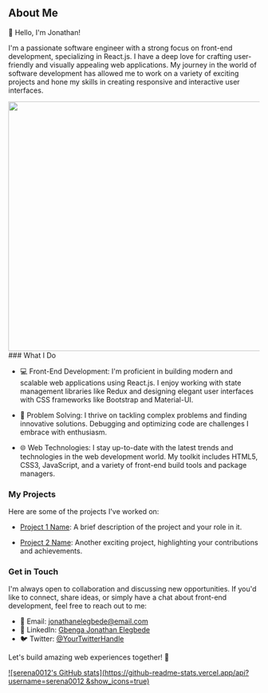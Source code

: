 ## About Me 

👋 Hello, I'm Jonathan!

I'm a passionate software engineer with a strong focus on front-end development, specializing in React.js. I have a deep love for crafting user-friendly and visually appealing web applications. My journey in the world of software development has allowed me to work on a variety of exciting projects and hone my skills in creating responsive and interactive user interfaces.

<img src="https://user-images.githubusercontent.com/111250548/196680278-ec6e9326-e09c-4c6b-90e7-ed99855c61bb.jpg" align="center" width="1000" height="500">
### What I Do

- 💻 Front-End Development: I'm proficient in building modern and scalable web applications using React.js. I enjoy working with state management libraries like Redux and designing elegant user interfaces with CSS frameworks like Bootstrap and Material-UI.

- 🔧 Problem Solving: I thrive on tackling complex problems and finding innovative solutions. Debugging and optimizing code are challenges I embrace with enthusiasm.

- 🌐 Web Technologies: I stay up-to-date with the latest trends and technologies in the web development world. My toolkit includes HTML5, CSS3, JavaScript, and a variety of front-end build tools and package managers.

### My Projects

Here are some of the projects I've worked on:

- [Project 1 Name](https://github.com/yourusername/project1): A brief description of the project and your role in it.

- [Project 2 Name](https://github.com/yourusername/project2): Another exciting project, highlighting your contributions and achievements.

### Get in Touch

I'm always open to collaboration and discussing new opportunities. If you'd like to connect, share ideas, or simply have a chat about front-end development, feel free to reach out to me:

- 📧 Email: [jonathanelegbede@email.com](mailto:jonathanelegbede@gmail.com)
- 💬 LinkedIn: [Gbenga Jonathan Elegbede](https://www.linkedin.com/in/gbengaelegbede/)
- 🐦 Twitter: [@YourTwitterHandle](https://twitter.com/YourTwitterHandle)

Let's build amazing web experiences together! 🚀

[![serena0012's GitHub stats](https://github-readme-stats.vercel.app/api?username=serena0012 &show_icons=true)](https://github.com/serena0012/github-readme-stats)

<!---
serena0012/serena0012 is a ✨ special ✨ repository because its `README.md` (this file) appears on your GitHub profile.
You can click the Preview link to take a look at your changes.
--->
